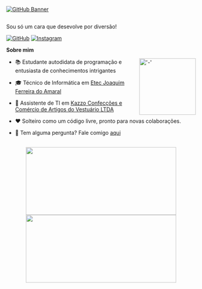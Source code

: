 [![GitHub Banner](https://github-animated-banner.vercel.app/api?bgcolor=transparent&name=Jeferson&namefont=Tangerine&namecolor=%23ff5779&anim=Em;busca;do;autodesenvolvimento&animfont=Varela%20Round&animcolor=%236941d3&namefontsize=10rem&animfontsize=5em)](https://github.com/ylJeferson/github-animated-banner)

##

Sou só um cara que desevolve por diversão! 
<br>

[![GitHub](https://img.shields.io/badge/-Git%20Hub-%23fff?logo=github&style=plastic&logoColor=black)](https://github.com/yljeferson)
[![Instagram](https://img.shields.io/badge/-Instagram-%23fff?logo=Instagram&style=plastic)](https://www.instagram.com/ylirej/)

**Sobre mim**

<img align="right" alt="'-'" height="150" src="https://user-images.githubusercontent.com/27925751/177058977-0789aa58-bed0-48e9-8091-7752adcf2ec9.png">
</div>

- 📚 Estudante autodidata de programação e entusiasta de conhecimentos intrigantes

- 🎓 Técnico de Informática em [Etec Joaquim Ferreira do Amaral](http://www.etecjau.com.br/etecjau/)

- 💼 Assistente de TI em [Kazzo Confecções e Comércio de Artigos do Vestuário LTDA](https://pt-br.facebook.com/kazzojeans/)

- ❤️ Solteiro como um código livre, pronto para novas colaborações.

- 💬 Tem alguma pergunta? Fale comigo [aqui](https://github.com/yljeferson/yljeferson/issues)

##

<div align="center">
  <a href="https://github.com/yljeferson">
    <img width="400em" height="180em" src="https://github-readme-stats.vercel.app/api?username=yljeferson&show_icons=true&include_all_commits=true&custom_title=Estatisticas&locale=pt-br&title_color=7957d5&text_color=539bf5&icon_color=ff3860&bg_color=0000&hide_border=true"/>
  </a>

  <a href="https://github.com/yljeferson">
    <img width="400em" height="180em" src="https://github-readme-stats.vercel.app/api/top-langs/?username=yljeferson&layout=compact&hide_title=true&locale=pt-br&text_color=1d87da&bg_color=0000&hide_border=true"/>
  </a>
</div>

<!-- Área de comentários -----------------------------------------
  
  &border_color=30363d - Dark Mode
  &border_color=d0d7de - Light Mode

  1d87da - azul fortin
  539bf5 - azul clarin
  ff3860 - rosinha choquinho
  7957d5 - roxin fortin
  bf91f3 - roxin clarin

 -->
